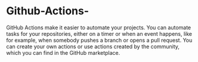 # Github-Actions-
GitHub Actions make it easier to automate your projects. You can automate tasks for your repositories, either on a timer or when an event happens, like for example, when somebody pushes a branch or opens a pull request. You can create your own actions or use actions created by the community, which you can find in the GitHub marketplace. 
